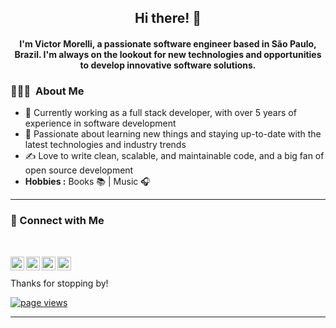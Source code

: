 <!DOCTYPE html>
<html>
<head>
</head>
<body>
	<h2 align="center"> Hi there! 👋 </h2>
	<h4 align="center"> I'm Victor Morelli, a passionate software engineer based in São Paulo, Brazil. I'm always on the lookout for new technologies and opportunities to develop innovative software solutions. </h4>

<h3> 👨🏻‍💻 &nbsp;About Me </h3>

<ul>
	<li>💼 Currently working as a full stack developer, with over 5 years of experience in software development</li>
	<li>🌱 Passionate about learning new things and staying up-to-date with the latest technologies and industry trends</li>
	<li>✍️ Love to write clean, scalable, and maintainable code, and a big fan of open source development</li>
	<li><strong>Hobbies :</strong> Books 📚 | Music 🎧</li>
</ul>

<hr>


<h3>🤝 Connect with Me</h3>
<br>
  
<p>
<a href="https://github.com/victor00">
	<img align="left" alt="victor00github" width="22px" src="https://img.icons8.com/color/48/000000/github--v1.png" />
</a>
	
<a href="https://www.linkedin.com/in/avictor-ribeiro-morelli/">
  <img align="left" alt="victorlinkedin" width="22px" src="https://img.icons8.com/color/48/000000/linkedin.png" style="max-width:100%;">
</a>

<a href="https://www.kaggle.com/avrmvictor00">
    <img align="left" alt="Victor's Kaggle" width="22px" src="https://img.shields.io/badge/Kaggle-20BEFF?style=flat-square&logo=kaggle&logoColor=white" />
</a>

<a href="https://www.hackerrank.com/victormorelli6">
    <img align="left" alt="Victor's Hackerrank" width="22px" src="https://img.shields.io/badge/HackerRank-2EC866?style=flat-square&logo=hackerrank&logoColor=white" />
</a>

</p>

<br>
<br>
Thanks for stopping by!
<p align="left"> 
	<a href="https://github.com/victor00">
		<img src="https://komarev.com/ghpvc/?username=victor00" alt="page views" />
	</a> 
</p>
<hr>



